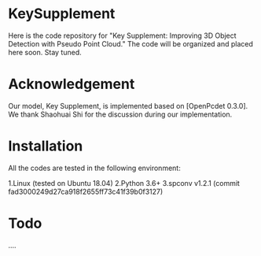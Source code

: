 # KeySupplement
Here is the code repository for "Key Supplement: Improving 3D Object Detection with Pseudo Point Cloud." The code will be organized and placed here soon. Stay tuned.

# Acknowledgement
Our model, Key Supplement, is implemented based on [OpenPcdet 0.3.0]. We thank Shaohuai Shi for the discussion during our implementation.

# Installation
All the codes are tested in the following environment:

1.Linux (tested on Ubuntu 18.04)
2.Python 3.6+
3.spconv v1.2.1 (commit fad3000249d27ca918f2655ff73c41f39b0f3127)

# Todo
....
